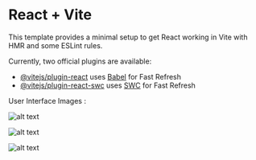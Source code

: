 # React + Vite

This template provides a minimal setup to get React working in Vite with HMR and some ESLint rules.

Currently, two official plugins are available:

- [@vitejs/plugin-react](https://github.com/vitejs/vite-plugin-react/blob/main/packages/plugin-react/README.md) uses [Babel](https://babeljs.io/) for Fast Refresh
- [@vitejs/plugin-react-swc](https://github.com/vitejs/vite-plugin-react-swc) uses [SWC](https://swc.rs/) for Fast Refresh

User Interface Images :

![alt text](https://drive.google.com/file/d/1orEpXpUJA-AiLQGC7JJ80A-MnIn7loDx/view?usp=drive_link)

![alt text](https://drive.google.com/file/d/1YIyveDo3uKb7P4_kYEd3y0sIQT9aVNrB/view?usp=drive_link)

![alt text](https://drive.google.com/file/d/1YtH7wmUgh2O8i_TlfWgCBoon218o7pEy/view?usp=drive_link)
